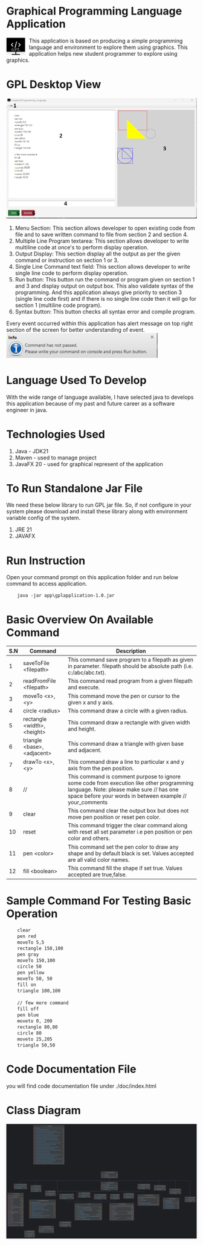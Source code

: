 #  Graphical Programming Language Application
<p float="left">
  <img src="./src/main/resources/icon.png" width="50" style="float: left; margin-right: 10px"/>
<span>
This application is based on producing a simple programming language and environment to explore them using graphics.
 This application helps new student programmer to explore using graphics.
</span>
</p>



# GPL Desktop View
<img src="./src/main/resources/desktop-application-view.png" width="600"/>

1. Menu Section:
   This section allows developer to open existing code from file and to save written command to file from section 2 and section 4.
2. Multiple Line Program textarea:
   This section allows developer to write multiline code at once's to perform display operation.
3. Output Display:
   This section display all the output as per the given command or instruction on section 1 or 3.
4. Single Line Command text field:
   This section allows developer to write single line code to perform display operation.
5. Run button:
   This button run the command or program given on section 1 and 3 and display output on output box. This also validate syntax of the programming.
   And this application always give priority to section 3 (single line code first) and if there is no single line code then it will go for section 1 (multiline code program).
6. Syntax button:
   This button checks all syntax error and compile program.

Every event occurred within this application has alert message on top right section of the screen for better understanding of event.
<img src="./src/main/resources/alert.png" width="400"/>

# Language Used To Develop
With the wide range of language available, I have selected java to develops this application because of my past and future career as  a software engineer in java.

# Technologies Used
1. Java - JDK21
2. Maven - used to manage project
3. JavaFX 20 - used for graphical represent of the application

# To Run Standalone Jar File
We need these below library to run GPL jar file. So, if not configure in your system please download and install these library along with environment variable config of the system.
1. JRE 21
2. JAVAFX

# Run Instruction
Open your command prompt on this application folder and run below command to access application.
```
    java -jar app\gplapplication-1.0.jar
```

# Basic Overview On Available Command

| S.N | Command                      | Description                                                                                                                                                                                       |
|-----|------------------------------|---------------------------------------------------------------------------------------------------------------------------------------------------------------------------------------------------|
| 1   | saveToFile \<filepath>       | This command save program to a filepath as given in parameter. filepath should be absolute path (i.e. c:/abc/abc.txt).                                                                            |
| 2   | readFromFile \<filepath>     | This command read program from a given filepath and execute.                                                                                                                                      |
| 3   | moveTo \<x>,\<y>             | This command move the pen or cursor to the given x and y axis.                                                                                                                                    |
| 4   | circle \<radius>             | This command draw a circle with a given radius.                                                                                                                                                   |
| 5   | rectangle \<width>,\<height> | This command draw a rectangle with given width and height.                                                                                                                                        |
| 6   | triangle \<base>,\<adjacent> | This command draw a triangle with given base and adjacent.                                                                                                                                        |
| 7   | drawTo \<x>,\<y>             | This command draw a line to particular x and y axis from the pen position.                                                                                                                        |
| 8   | //                           | This command is comment purpose to ignore some code from execution like other programming language. Note: please make sure // has one space before your words in between example // your_comments |
| 9   | clear                        | This command clear the output box but does not move pen position or reset pen color.                                                                                                              |
| 10  | reset                        | This command trigger the clear command along with reset all set parameter i.e pen position or pen color and others.                                                                               |
| 11  | pen \<color>                 | This command set the pen color to draw any shape and by default black is set. Values accepted are all valid color names.                                                                          |
| 12  | fill \<boolean>              | This command fill the shape if set true. Values accepted are true,false.                                                                                                                          |

# Sample Command For Testing Basic Operation
```
	clear
	pen red
	moveTo 5,5
	rectangle 150,100
	pen gray
	moveTo 150,100
	circle 50
	pen yellow
	moveTo 50, 50
	fill on
	triangle 100,100
	
	// few more command
	fill off
	pen blue
	moveto 0, 200
	rectangle 80,80
	circle 80
	moveto 25,205
	triangle 50,50
```

# Code Documentation File
 you will find code documentation file under ./doc/index.html

# Class Diagram 
<img src="./src/main/resources/UML_diagram.png"/>